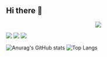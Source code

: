## Hi there 👋

<!--
**Thalisson-Souza/Thalisson-Souza** is a ✨ _special_ ✨ repository because its `README.md` (this file) appears on your GitHub profile.

Here are some ideas to get you started:

- 🔭 I’m currently working on ...
- 🌱 I’m currently learning ...
- 👯 I’m looking to collaborate on ...
- 🤔 I’m looking for help with ...
- 💬 Ask me about ...
- 📫 How to reach me: ...
- 😄 Pronouns: ...
- ⚡ Fun fact: ...
-->

    
<p align="center">
    <img src="https://skillicons.dev/icons?i=c,python" />
</p>
          
<div> 
  <a href="https://instagram.com/thalissonsouza__" target="_blank"><img src="https://img.shields.io/badge/-Instagram-%23E4405F?style=for-the-badge&logo=instagram&logoColor=white" target="_blank"></a>
  <a href = "mailto:thalisson.souza@acad.ufsm.br"><img src="https://img.shields.io/badge/-Gmail-%23333?style=for-the-badge&logo=gmail&logoColor=white" target="_blank"></a>
  <a href="https://www.linkedin.com/in/thalisson-souza-013853325/" target="_blank"><img src="https://img.shields.io/badge/-LinkedIn-%230077B5?style=for-the-badge&logo=linkedin&logoColor=white" target="_blank"></a> 
  
</div>


![Anurag's GitHub stats](https://github-readme-stats.vercel.app/api?username=thalisson-souza&theme=midnight-purple&show_icons=true)
![Top Langs](https://github-readme-stats.vercel.app/api/top-langs/?username=anuraghazra&theme=midnight-purple&hide_progress=false)
